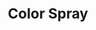 ---
title: "Color Spray"
permalink: /spells/color-spray/
tags:
  - Spell
available_for:
  - Sorcerer
  - Wizard
level: "1st Level"
school: "Illusion"
area: "15 ft"
shape: "Cone"
comp:
  - V
  - S
  - M
material: "a pinch of powder or sand that is colored red, yellow, and blue."
duration: "1 round"
description: |
  A dazzling array of flashing, colored light springs from your hand. Roll 6d10; the total is how many hit points of creatures this spell can effect. Creatures in a 15-foot cone originating from you are affected in ascending order of their current hit points (ignoring unconscious creatures and creatures that can't see).

  Starting with the creature that has the lowest current hit points, each creature affected by this spell is blinded until the spell ends. Subtract each creature's hit points from the total before moving on to the creature with the next lowest hit points. A creature's hit points must be equal to or less than the remaining total for that creature to be affected.

  **At higher levels.** When you cast this spell using a spell slot of 2nd level or higher, roll an additional 2d10 for each slot level above 1st.
excerpt: "A dazzling array of flashing, colored light springs from your hand."
source: "Basic Rules"
---